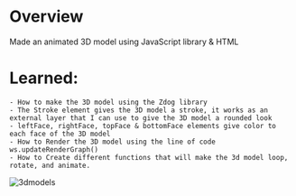 Overview
==========================
Made an animated 3D model using JavaScript library & HTML

Learned:
==========================
```
- How to make the 3D model using the Zdog library
- The Stroke element gives the 3D model a stroke, it works as an external layer that I can use to give the 3D model a rounded look
- leftFace, rightFace, topFace & bottomFace elements give color to each face of the 3D model
- How to Render the 3D model using the line of code ws.updateRenderGraph()
- How to Create different functions that will make the 3d model loop, rotate, and animate.
```

![3dmodels](https://user-images.githubusercontent.com/80060515/131909362-885de998-3887-4a93-bef3-c568201c7198.png)
